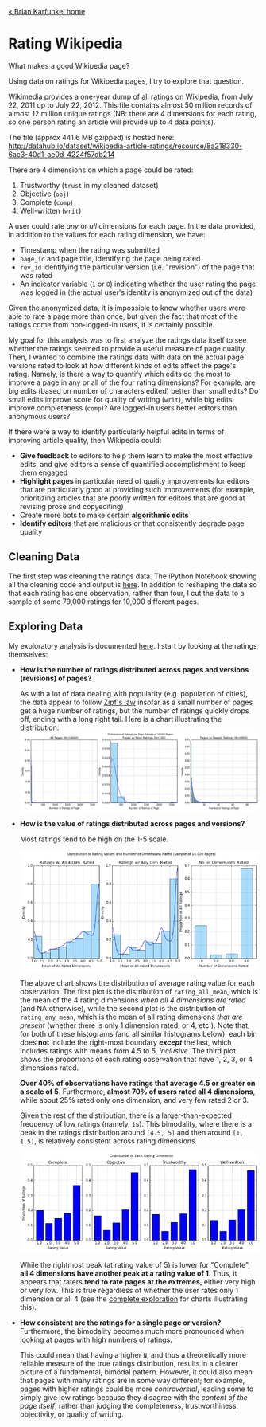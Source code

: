 [&laquo; Brian Karfunkel home](http://bkfunk.github.io)

Rating Wikipedia
================

What makes a good Wikipedia page?

Using data on ratings for Wikipedia pages, I try to explore that question.

Wikimedia provides a one-year dump of all ratings on Wikipedia, from July 22, 2011 up to July 22, 2012. This file contains almost 50 million records of almost 12 million unique ratings (NB: there are 4 dimensions for each rating, so one person rating an article will provide up to 4 data points).

The file (approx 441.6 MB gzipped) is hosted here:
http://datahub.io/dataset/wikipedia-article-ratings/resource/8a218330-6ac3-40d1-ae0d-4224f57db214

There are 4 dimensions on which a page could be rated:

1. Trustworthy (`trust` in my cleaned dataset)
2. Objective (`obj`)
3. Complete (`comp`)
4. Well-written (`writ`)

A user could rate _any_ or _all_ dimensions for each page. In the data provided, in addition to the values for each rating dimension, we have:

- Timestamp when the rating was submitted
- `page_id` and page title, identifying the page being rated
- `rev_id` identifying the particular version (i.e. "revision") of the page that was rated
- An indicator variable (`1` or `0`) indicating whether the user rating the page was logged in (the actual user's identity is anonymized out of the data)

Given the anonymized data, it is impossible to know whether users were able to rate a page more than once, but given the fact that most of the ratings come from non-logged-in users, it is certainly possible.

My goal for this analysis was to first analyze the ratings data itself to see whether the ratings seemed to provide a useful measure of page quality. Then, I wanted to combine the ratings data with data on the actual page versions rated to look at how different kinds of edits affect the page's rating. Namely, is there a way to quantify which edits do the most to improve a page in any or all of the four rating dimensions? For example, are big edits (based on number of characters edited) better than small edits? Do small edits improve score for quality of writing (`writ`), while big edits improve completeness (`comp`)? Are logged-in users better editors than anonymous users?

If there were a way to identify particularly helpful edits in terms of improving article quality, then Wikipedia could:

- __Give feedback__ to editors to help them learn to make the most effective edits, and give editors a sense of quantified accomplishment to keep them engaged
- __Highlight pages__ in particular need of quality improvements for editors that are particularly good at providing such improvements (for example, prioritizing articles that are poorly written for editors that are good at revising prose and copyediting)
- Create more bots to make certain __algorithmic edits__
- __Identify editors__ that are malicious or that consistently degrade page quality

## Cleaning Data
The first step was cleaning the ratings data. The iPython Notebook showing all the cleaning code and output is [here][cleaning notebook]. In addition to reshaping the data so that each rating has one observation, rather than four, I cut the data to a sample of some 79,000 ratings for 10,000 different pages.

## Exploring Data
My exploratory analysis is documented [here][exploring notebook]. I start by looking at the ratings themselves:
+ __How is the number of ratings distributed across pages and versions (revisions) of pages?__
  
  As with a lot of data dealing with popularity (e.g. population of cities), the data appear to follow [Zipf's law](https://en.wikipedia.org/wiki/Zipf's_law) insofar as a small number of pages get a huge number of ratings, but the number of ratings quickly drops off, ending with a long right tail. Here is a chart illustrating the distribution:
![Chart of distribution of ratings per page (in sample)][ratings per page chart]

+ __How is the value of ratings distributed across pages and versions?__

  Most ratings tend to be high on the 1-5 scale.
  
  ![Chart of distribution of rating values][rating values chart]
  
  The above chart shows the distribution of average rating value for each observation. The first plot is the distribution of `rating_all_mean`, which is the mean of the 4 rating dimensions *when all 4 dimensions are rated* (and NA otherwise), while the second plot is the distribution of `rating_any_mean`, which is the mean of all rating dimensions *that are present* (whether there is only 1 dimension rated, or 4, etc.). Note that, for both of these histograms (and all similar histograms below), each bin does __not__ include the right-most boundary __*except*__ the last, which includes ratings with means from 4.5 to 5, *inclusive*. The third plot shows the proportions of each rating observation that have 1, 2, 3, or 4 dimensions rated.
  
  __Over 40% of observations have ratings that average 4.5 or greater on a scale of 5__. Furthermore, __almost 70% of users rated all 4 dimensions__, while about 25% rated only one dimension, and very few rated 2 or 3.
  
  Given the rest of the distribution, there is a larger-than-expected frequency of low ratings (namely, `1`s). This bimodality, where there is a peak in the ratings distribution around `[4.5, 5]` and then around `[1, 1.5)`, is relatively consistent across rating dimensions.
  
  ![Chart of distribution of each rating dimension][rating dimension values chart]
  
  While the rightmost peak (at rating value of 5) is lower for "Complete", __all 4 dimensions have another peak at a rating value of 1__. Thus, it appears that raters __tend to rate pages at the extremes__, either very high or very low. This is true regardless of whether the user rates only 1 dimension or all 4 (see the [complete exploration][exploring notebook] for charts illustrating this).
  
  
+ __How consistent are the ratings for a single page or version?__
Furthermore, the bimodality becomes much more pronounced when looking at pages with high numbers of ratings.
  
  
  This could mean that having a higher `N`, and thus a theoretically more reliable measure of the true ratings distribution, results in a clearer picture of a fundamental, bimodal pattern. However, it could also mean that pages with many ratings are in some way different; for example, pages with higher ratings could be more *controversial*, leading some to simply give low ratings because they disagree with the *content of the page itself*, rather than judging the completeness, trustworthiness, objectivity, or quality of writing.

[cleaning notebook]: path/to/notebook/tk
[exploring notebook]: path/to/notebook/tk
[ratings per page chart]: summary/ratings_per_page_chart.png "Distribution of Ratings per Page"
[rating values chart]: summary/dist_of_ratings_and_dims.png "Distribution of Rating Values and Dimensions Rated"
[rating dimension values chart]: summary/dist_of_each_dimension.png "Distribution of Each Rating Dimension"



